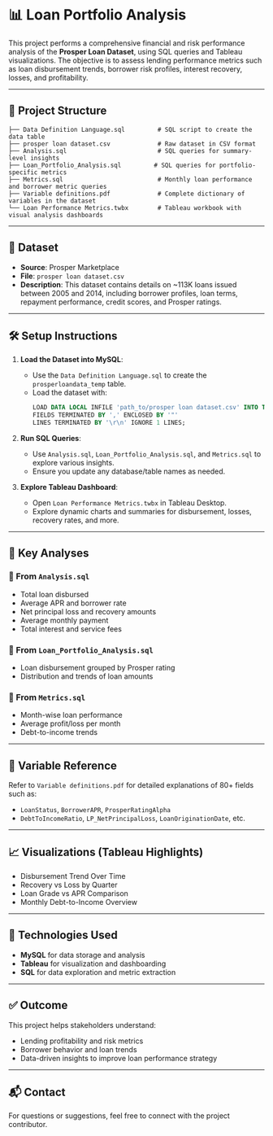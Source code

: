 # 📊 Loan Portfolio Analysis

This project performs a comprehensive financial and risk performance analysis of the **Prosper Loan Dataset**, using SQL queries and Tableau visualizations. The objective is to assess lending performance metrics such as loan disbursement trends, borrower risk profiles, interest recovery, losses, and profitability.

---

## 📁 Project Structure

```
├── Data Definition Language.sql         # SQL script to create the data table
├── prosper loan dataset.csv             # Raw dataset in CSV format
├── Analysis.sql                         # SQL queries for summary-level insights
├── Loan_Portfolio_Analysis.sql         # SQL queries for portfolio-specific metrics
├── Metrics.sql                          # Monthly loan performance and borrower metric queries
├── Variable definitions.pdf             # Complete dictionary of variables in the dataset
└── Loan Performance Metrics.twbx        # Tableau workbook with visual analysis dashboards
```

---

## 🧩 Dataset

- **Source**: Prosper Marketplace
- **File**: `prosper loan dataset.csv`
- **Description**: This dataset contains details on ~113K loans issued between 2005 and 2014, including borrower profiles, loan terms, repayment performance, credit scores, and Prosper ratings.

---

## 🛠️ Setup Instructions

1. **Load the Dataset into MySQL**:
   - Use the `Data Definition Language.sql` to create the `prosperloandata_temp` table.
   - Load the dataset with:
     ```sql
     LOAD DATA LOCAL INFILE 'path_to/prosper loan dataset.csv' INTO TABLE prosperloandata_temp
     FIELDS TERMINATED BY ',' ENCLOSED BY '"' 
     LINES TERMINATED BY '\r\n' IGNORE 1 LINES;
     ```

2. **Run SQL Queries**:
   - Use `Analysis.sql`, `Loan_Portfolio_Analysis.sql`, and `Metrics.sql` to explore various insights.
   - Ensure you update any database/table names as needed.

3. **Explore Tableau Dashboard**:
   - Open `Loan Performance Metrics.twbx` in Tableau Desktop.
   - Explore dynamic charts and summaries for disbursement, losses, recovery rates, and more.

---

## 📌 Key Analyses

### 🔹 From `Analysis.sql`
- Total loan disbursed
- Average APR and borrower rate
- Net principal loss and recovery amounts
- Average monthly payment
- Total interest and service fees

### 🔹 From `Loan_Portfolio_Analysis.sql`
- Loan disbursement grouped by Prosper rating
- Distribution and trends of loan amounts

### 🔹 From `Metrics.sql`
- Month-wise loan performance
- Average profit/loss per month
- Debt-to-income trends

---

## 🧾 Variable Reference

Refer to `Variable definitions.pdf` for detailed explanations of 80+ fields such as:

- `LoanStatus`, `BorrowerAPR`, `ProsperRatingAlpha`
- `DebtToIncomeRatio`, `LP_NetPrincipalLoss`, `LoanOriginationDate`, etc.

---

## 📈 Visualizations (Tableau Highlights)

- Disbursement Trend Over Time
- Recovery vs Loss by Quarter
- Loan Grade vs APR Comparison
- Monthly Debt-to-Income Overview

---

## 📌 Technologies Used

- **MySQL** for data storage and analysis
- **Tableau** for visualization and dashboarding
- **SQL** for data exploration and metric extraction

---

## ✅ Outcome

This project helps stakeholders understand:

- Lending profitability and risk metrics
- Borrower behavior and loan trends
- Data-driven insights to improve loan performance strategy

---

## 📬 Contact

For questions or suggestions, feel free to connect with the project contributor.